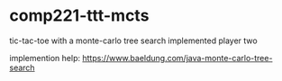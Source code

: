 # comp221-ttt-mcts
tic-tac-toe with a monte-carlo tree search implemented player two

implemention help: https://www.baeldung.com/java-monte-carlo-tree-search 